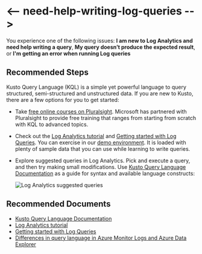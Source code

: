 <properties 
    pageTitle="I need help writing a Kusto Query Language query"
    description="How to get started with Kusto Query Language (KQL)"
    infoBubbleText="How to get started with Kusto Query Language (KQL)"
    service="microsoft.insights"
    resource="components"
    authors="vgorbenko"
    ms.author="vitalyg"
    selfHelpType="generic"
    articleId="need-help-writing-log-queries"
    productPesIds="15693"
    supportTopicIds="32729602, 32729595"
    cloudEnvironments="public, Fairfax"
 	ownershipId="AzureMonitoring_ApplicationInsights"
/>

# <-- need-help-writing-log-queries -->

You experience one of the following issues: **I am new to Log Analytics and need help writing a query**, **My query doesn’t produce the expected result**, or **I'm getting an error when running Log queries**

## **Recommended Steps**

Kusto Query Language (KQL) is a simple yet powerful language to query structured, semi-structured and unstructured data. If you are new to Kusto, there are a few options for you to get started:

* Take [free online courses on Pluralsight](https://www.pluralsight.com/courses/kusto-query-language-kql-from-scratch). Microsoft has partnered with Pluralsight to provide free training that ranges from starting from scratch with KQL to advanced topics.
* Check out the [Log Analytics tutorial](https://docs.microsoft.com/azure/azure-monitor/log-query/get-started-portal) and [Getting started with Log Queries](https://docs.microsoft.com/azure/azure-monitor/log-query/get-started-queries). You can exercise in our [demo environment](https://portal.loganalytics.io/demo). It is loaded with plenty of sample data that you can use while learning to write queries.
* Explore suggested queries in Log Analytics. Pick and execute a query, and then try making small modifications. Use [Kusto Query Language Documentation](https://go.microsoft.com/fwlink/?linkid=849499) as a guide for syntax and available language constructs:

    ![Log Analytics suggested queries](https://docs.microsoft.com/azure/azure-monitor/app/media/troubleshoot/log-query/troubleshoot-logs-suggested-queries.png)

## **Recommended Documents**

* [Kusto Query Language Documentation](https://go.microsoft.com/fwlink/?linkid=849499)
* [Log Analytics tutorial](https://docs.microsoft.com/azure/azure-monitor/log-query/get-started-portal)
* [Getting started with Log Queries](https://docs.microsoft.com/azure/azure-monitor/log-query/get-started-queries)
* [Differences in query language in Azure Monitor Logs and Azure Data Explorer](https://docs.microsoft.com/azure/azure-monitor/log-query/data-explorer-difference)
